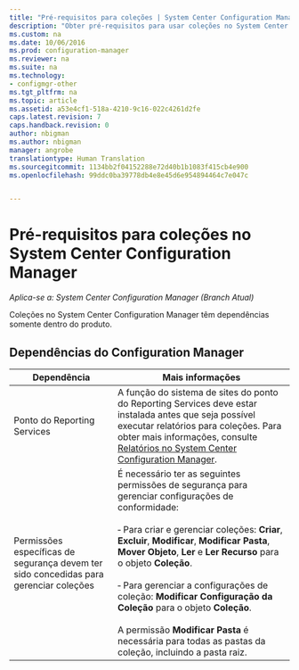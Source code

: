 ```yaml
---
title: "Pré-requisitos para coleções | System Center Configuration Manager"
description: "Obter pré-requisitos para usar coleções no System Center Configuration Manager."
ms.custom: na
ms.date: 10/06/2016
ms.prod: configuration-manager
ms.reviewer: na
ms.suite: na
ms.technology:
- configmgr-other
ms.tgt_pltfrm: na
ms.topic: article
ms.assetid: a53e4cf1-518a-4210-9c16-022c4261d2fe
caps.latest.revision: 7
caps.handback.revision: 0
author: nbigman
ms.author: nbigman
manager: angrobe
translationtype: Human Translation
ms.sourcegitcommit: 1134bb2f04152288e72d40b1b1083f415cb4e900
ms.openlocfilehash: 99ddc0ba39778db4e8e45d6e954894464c7e047c


---
```

# <a name="prerequisites-for-collections-in-system-center-configuration-manager"></a>Pré-requisitos para coleções no System Center Configuration Manager

*Aplica-se a: System Center Configuration Manager (Branch Atual)*

Coleções no System Center Configuration Manager têm dependências somente dentro do produto.  

## <a name="configuration-manager-dependencies"></a>Dependências do Configuration Manager  

|Dependência|Mais informações|  
|----------------|----------------------|  
|Ponto do Reporting Services|A função do sistema de sites do ponto do Reporting Services deve estar instalada antes que seja possível executar relatórios para coleções. Para obter mais informações, consulte [Relatórios no System Center Configuration Manager](../../../../core/servers/manage/reporting.md).|  
|Permissões específicas de segurança devem ter sido concedidas para gerenciar coleções|É necessário ter as seguintes permissões de segurança para gerenciar configurações de conformidade:<br /><br /> ‑ Para criar e gerenciar coleções: **Criar**, **Excluir**, **Modificar**, **Modificar Pasta**, **Mover Objeto**, **Ler** e **Ler Recurso** para o objeto **Coleção**.<br /><br /> ‑ Para gerenciar a configurações de coleção: **Modificar Configuração da Coleção** para o objeto **Coleção**.<br /><br /> A permissão **Modificar Pasta** é necessária para todas as pastas da coleção, incluindo a pasta raiz.|  



<!--HONumber=Nov16_HO1-->


